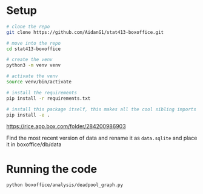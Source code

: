 # Setup
```bash
# clone the repo
git clone https://github.com/AidanG1/stat413-boxoffice.git

# move into the repo
cd stat413-boxoffice

# create the venv
python3 -m venv venv

# activate the venv
source venv/bin/activate

# install the requirements
pip install -r requirements.txt

# install this package itself, this makes all the cool sibling imports work nicely
pip install -e .
```

https://rice.app.box.com/folder/284200986903

Find the most recent version of data and rename it as `data.sqlite` and place it in boxoffice/db/data

# Running the code
```bash
python boxoffice/analysis/deadpool_graph.py
```
